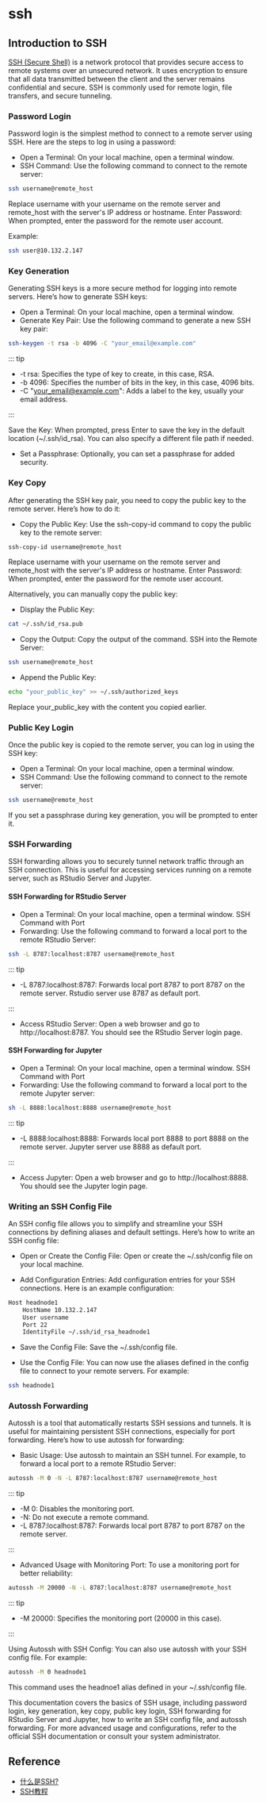 # ssh

## Introduction to SSH

[SSH (Secure Shell)](https://en.wikipedia.org/wiki/Secure_Shell) is a network protocol
that provides secure access to remote systems over an unsecured network. It uses
encryption to ensure that all data transmitted between the client and the server remains
confidential and secure. SSH is commonly used for remote login, file transfers, and secure
tunneling.

### Password Login

Password login is the simplest method to connect to a remote server using SSH. Here are
the steps to log in using a password:

- Open a Terminal: On your local machine, open a terminal window.
- SSH Command: Use the following command to connect to the remote server:

```sh
ssh username@remote_host
```

Replace username with your username on the remote server and remote_host with the server's
IP address or hostname. Enter Password: When prompted, enter the password for the remote
user account.

Example:

```sh
ssh user@10.132.2.147
```

### Key Generation

Generating SSH keys is a more secure method for logging into remote servers. Here’s how to
generate SSH keys:

- Open a Terminal: On your local machine, open a terminal window.
- Generate Key Pair: Use the following command to generate a new SSH key pair:

```sh
ssh-keygen -t rsa -b 4096 -C "your_email@example.com"
```

::: tip

- -t rsa: Specifies the type of key to create, in this case, RSA.
- -b 4096: Specifies the number of bits in the key, in this case, 4096 bits.
- -C "your_email@example.com": Adds a label to the key, usually your email address.

:::

Save the Key: When prompted, press Enter to save the key in the default location
(~/.ssh/id_rsa). You can also specify a different file path if needed.

- Set a Passphrase: Optionally, you can set a passphrase for added security.

### Key Copy

After generating the SSH key pair, you need to copy the public key to the remote server.
Here’s how to do it:

- Copy the Public Key: Use the ssh-copy-id command to copy the public key to the remote
  server:

```sh
ssh-copy-id username@remote_host
```

Replace username with your username on the remote server and remote_host with the server's
IP address or hostname. Enter Password: When prompted, enter the password for the remote
user account.

Alternatively, you can manually copy the public key:

- Display the Public Key:

```sh
cat ~/.ssh/id_rsa.pub
```

- Copy the Output: Copy the output of the command. SSH into the Remote Server:

```sh
ssh username@remote_host
```

- Append the Public Key:

```sh
echo "your_public_key" >> ~/.ssh/authorized_keys
```

Replace your_public_key with the content you copied earlier.

### Public Key Login

Once the public key is copied to the remote server, you can log in using the SSH key:

- Open a Terminal: On your local machine, open a terminal window.
- SSH Command: Use the following command to connect to the remote server:

```sh
ssh username@remote_host
```

If you set a passphrase during key generation, you will be prompted to enter it.

### SSH Forwarding

SSH forwarding allows you to securely tunnel network traffic through an SSH connection.
This is useful for accessing services running on a remote server, such as RStudio Server
and Jupyter.

#### SSH Forwarding for RStudio Server

- Open a Terminal: On your local machine, open a terminal window. SSH Command with Port
- Forwarding: Use the following command to forward a local port to the remote RStudio
  Server:

```sh
ssh -L 8787:localhost:8787 username@remote_host
```

::: tip

- -L 8787:localhost:8787: Forwards local port 8787 to port 8787 on the remote server.
  Rstudio server use 8787 as default port.

:::

- Access RStudio Server: Open a web browser and go to http://localhost:8787. You should
  see the RStudio Server login page.

#### SSH Forwarding for Jupyter

- Open a Terminal: On your local machine, open a terminal window. SSH Command with Port
- Forwarding: Use the following command to forward a local port to the remote Jupyter
  server:

```sh
sh -L 8888:localhost:8888 username@remote_host
```

::: tip

- -L 8888:localhost:8888: Forwards local port 8888 to port 8888 on the remote server.
  Jupyter server use 8888 as default port.

:::

- Access Jupyter: Open a web browser and go to http://localhost:8888. You should see the
  Jupyter login page.

### Writing an SSH Config File

An SSH config file allows you to simplify and streamline your SSH connections by defining
aliases and default settings. Here’s how to write an SSH config file:

- Open or Create the Config File: Open or create the ~/.ssh/config file on your local
  machine.

- Add Configuration Entries: Add configuration entries for your SSH connections. Here is
  an example configuration:

```sh
Host headnode1
    HostName 10.132.2.147
    User username
    Port 22
    IdentityFile ~/.ssh/id_rsa_headnode1
```

- Save the Config File: Save the ~/.ssh/config file.

- Use the Config File: You can now use the aliases defined in the config file to connect
  to your remote servers. For example:

```sh
ssh headnode1
```

### Autossh Forwarding

Autossh is a tool that automatically restarts SSH sessions and tunnels. It is useful for
maintaining persistent SSH connections, especially for port forwarding. Here’s how to use
autossh for forwarding:

- Basic Usage: Use autossh to maintain an SSH tunnel. For example, to forward a local port
  to a remote RStudio Server:

```sh
autossh -M 0 -N -L 8787:localhost:8787 username@remote_host
```

::: tip

- -M 0: Disables the monitoring port.
- -N: Do not execute a remote command.
- -L 8787:localhost:8787: Forwards local port 8787 to port 8787 on the remote server.

:::

- Advanced Usage with Monitoring Port: To use a monitoring port for better reliability:

```sh
autossh -M 20000 -N -L 8787:localhost:8787 username@remote_host
```

::: tip

- -M 20000: Specifies the monitoring port (20000 in this case).

:::

Using Autossh with SSH Config: You can also use autossh with your SSH config file. For
example:

```sh
autossh -M 0 headnode1
```

This command uses the headnoe1 alias defined in your ~/.ssh/config file.

This documentation covers the basics of SSH usage, including password login, key
generation, key copy, public key login, SSH forwarding for RStudio Server and Jupyter, how
to write an SSH config file, and autossh forwarding. For more advanced usage and
configurations, refer to the official SSH documentation or consult your system
administrator.

## Reference

- [什么是SSH?](https://info.support.huawei.com/info-finder/encyclopedia/zh/SSH.html)
- [SSH教程](https://wangdoc.com/ssh/basic)
